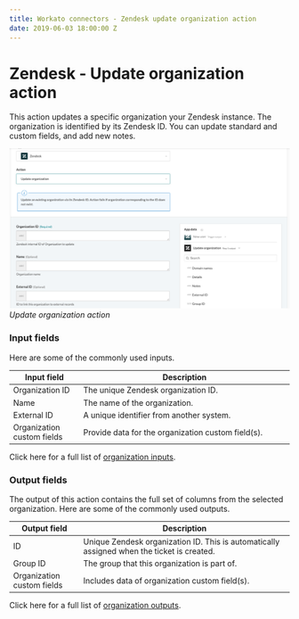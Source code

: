 ```yaml
---
title: Workato connectors - Zendesk update organization action
date: 2019-06-03 18:00:00 Z
---
```


# Zendesk - Update organization action

This action updates a specific organization your Zendesk instance. The organization is identified by its Zendesk ID. You can update standard and custom fields, and add new notes.

![Update organization action](/assets/images/connectors/zendesk/update-organization-action.png)
*Update organization action*

### Input fields

Here are some of the commonly used inputs.

<table class="unchanged rich-diff-level-one">
  <thead>
    <tr>
        <th width='25%'>Input field</th>
        <th>Description</th>
    </tr>
  </thead>
  <tbody>
    <tr>
      <td> Organization ID</td>
      <td>
        The unique Zendesk organization ID.
      </td>
    </tr>
    <tr>
      <td>Name</td>
      <td>
        The name of the organization.
      </td>
    </tr>
    <tr>
      <td>External ID</td>
      <td>
        A unique identifier from another system.
      </td>
    </tr>
     <tr>
      <td>Organization custom fields</td>
      <td>
        Provide data for the organization custom field(s).
      </td>
    </tr>
  </tbody>
</table>

Click here for a full list of [organization inputs](/connectors/zendesk/organization-fields.md#organization-input-fields).

### Output fields

The output of this action contains the full set of columns from the selected organization. Here are some of the commonly used outputs.

<table class="unchanged rich-diff-level-one">
  <thead>
    <tr>
        <th width='25%'>Output field</th>
        <th>Description</th>
    </tr>
  </thead>
  <tbody>
    <tr>
      <td>ID</td>
      <td>
        Unique Zendesk organization ID. This is automatically assigned when the ticket is created.
      </td>
    </tr>  
    <tr>
      <td>Group ID</td>
      <td>
        The group that this organization is part of.
      </td>
    </tr>
    <tr>
      <td>Organization custom fields</td>
      <td>
        Includes data of organization custom field(s).
      </td>
    </tr>
  </tbody>
</table>

Click here for a full list of [organization outputs](/connectors/zendesk/organization-fields.md#organization-output-fields).
